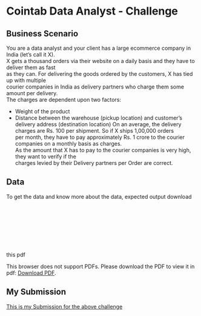 # Cointab Data Analyst - Challenge

## Business Scenario
You are a data analyst and your client has a large ecommerce company in India (let’s call it X).<br>
X gets a thousand orders via their website on a daily basis and they have to deliver them as fast<br>
as they can. For delivering the goods ordered by the customers, X has tied up with multiple<br>
courier companies in India as delivery partners who charge them some amount per delivery.<br>
The charges are dependent upon two factors:
* Weight of the product
* Distance between the warehouse (pickup location) and customer’s delivery address (destination location)
On an average, the delivery charges are Rs. 100 per shipment. So if X ships 1,00,000 orders<br>
per month, they have to pay approximately Rs. 1 crore to the courier companies on a monthly basis as charges.<br>
As the amount that X has to pay to the courier companies is very high, they want to verify if the<br>
charges levied by their Delivery partners per Order are correct.<br>

## Data
To get the data and know more about the data, expected output download this pdf
<object data="https://github.com/color3320/Cointab-Data-Analyst-Challenge/blob/main/Data%20Analyst%20-%20Assignment%20V1..pdf" type="task/pdf" width="700px" height="700px">
    <embed src="https://github.com/color3320/Cointab-Data-Analyst-Challenge/blob/main/Data%20Analyst%20-%20Assignment%20V1..pdf">
        <p>This browser does not support PDFs. Please download the PDF to view it in pdf: <a href="https://github.com/color3320/Cointab-Data-Analyst-Challenge/blob/main/Data%20Analyst%20-%20Assignment%20V1..pdf">Download PDF</a>.</p>
    </embed>
</object>

## My Submission
[This is my Submission for the above challenge](https://github.com/color3320/Cointab-Data-Analyst-Challenge/blob/main/Cointab%20Data%20Analyst%20-%20Challenge.ipynb)
